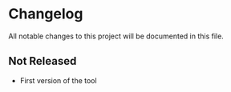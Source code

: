 # Changelog

All notable changes to this project will be documented in this file.

## Not Released

- First version of the tool
